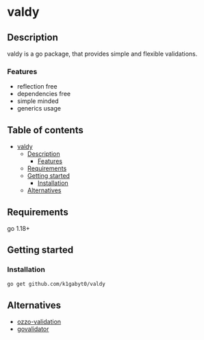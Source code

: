 # valdy

## Description

valdy is a go package, that provides simple and flexible validations.

### Features

- reflection free
- dependencies free
- simple minded
- generics usage

## Table of contents

- [valdy](#valdy)
  - [Description](#description)
    - [Features](#features)
  - [Requirements](#requirements)
  - [Getting started](#getting-started)
    - [Installation](#installation)
  - [Alternatives](#alternatives)

## Requirements

go 1.18+

## Getting started

### Installation

```bash
go get github.com/k1gabyt0/valdy
```

## Alternatives

- [ozzo-validation](https://github.com/go-ozzo/ozzo-validation)
- [govalidator](https://github.com/asaskevich/govalidator)

